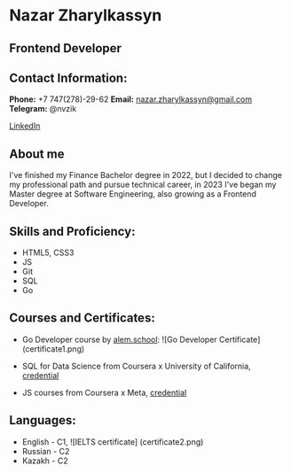# Nazar Zharylkassyn
## Frontend Developer

## Contact Information:

**Phone:** +7 747(278)-29-62
**Email:** nazar.zharylkassyn@gmail.com
**Telegram:** @nvzik

[LinkedIn](https://www.linkedin.com/in/nazar-zharylkassyn-0b8159264/)

## About me

I've finished my Finance Bachelor degree in 2022, but I decided to change my professional path and pursue technical career, in 2023 I've began my Master degree at Software Engineering, also growing as a Frontend Developer.

## Skills and Proficiency:
* HTML5, CSS3
* JS
* Git
* SQL
* Go

## Courses and Certificates:
* Go Developer course by [alem.school](https://alem.school): 
![Go Developer Certificate] (certificate1.png)

* SQL for Data Science from Coursera x University of California, [credential](https://www.coursera.org/account/accomplishments/certificate/83F7QMHK4RYZ)

* JS courses from Coursera x Meta, [credential](https://www.coursera.org/account/accomplishments/certificate/3J4K4LWCY5W7)


## Languages:

* English - C1, ![IELTS certificate] (certificate2.png)
* Russian - C2
* Kazakh - C2 

